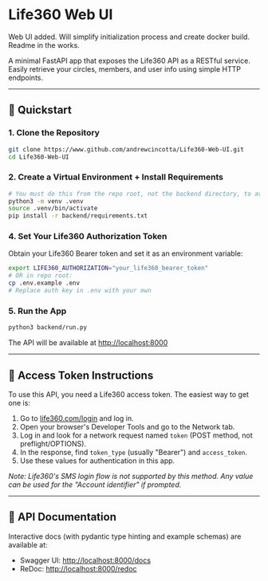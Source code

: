# Life360 Web UI

Web UI added. Will simplify initialization process and create docker build.
Readme in the works.

A minimal FastAPI app that exposes the Life360 API as a RESTful service. Easily retrieve your circles, members, and user info using simple HTTP endpoints.


---

## 🚀 Quickstart

### 1. Clone the Repository
```bash
git clone https://www.github.com/andrewcincotta/Life360-Web-UI.git
cd Life360-Web-UI
```

### 2. Create a Virtual Environment + Install Requirements
```bash
# You must do this from the repo root, not the backend directory, to avoid breaking Life360 import!
python3 -m venv .venv
source .venv/bin/activate
pip install -r backend/requirements.txt
```

### 4. Set Your Life360 Authorization Token
Obtain your Life360 Bearer token and set it as an environment variable:
```bash
export LIFE360_AUTHORIZATION="your_life360_bearer_token"
# OR in repo root:
cp .env.example .env
# Replace auth key in .env with your own
```

### 5. Run the App
```bash
python3 backend/run.py
```

The API will be available at [http://localhost:8000](http://localhost:8000)

---

## 🔑 Access Token Instructions

To use this API, you need a Life360 access token. The easiest way to get one is:

1. Go to [life360.com/login](https://life360.com/login) and log in.
2. Open your browser's Developer Tools and go to the Network tab.
3. Log in and look for a network request named `token` (POST method, not preflight/OPTIONS).
4. In the response, find `token_type` (usually "Bearer") and `access_token`.
5. Use these values for authentication in this app.

*Note: Life360's SMS login flow is not supported by this method. Any value can be used for the "Account identifier" if prompted.*

---

## 📖 API Documentation

Interactive docs (with pydantic type hinting and example schemas) are available at:
- Swagger UI: [http://localhost:8000/docs](http://localhost:8000/docs)
- ReDoc: [http://localhost:8000/redoc](http://localhost:8000/redoc)